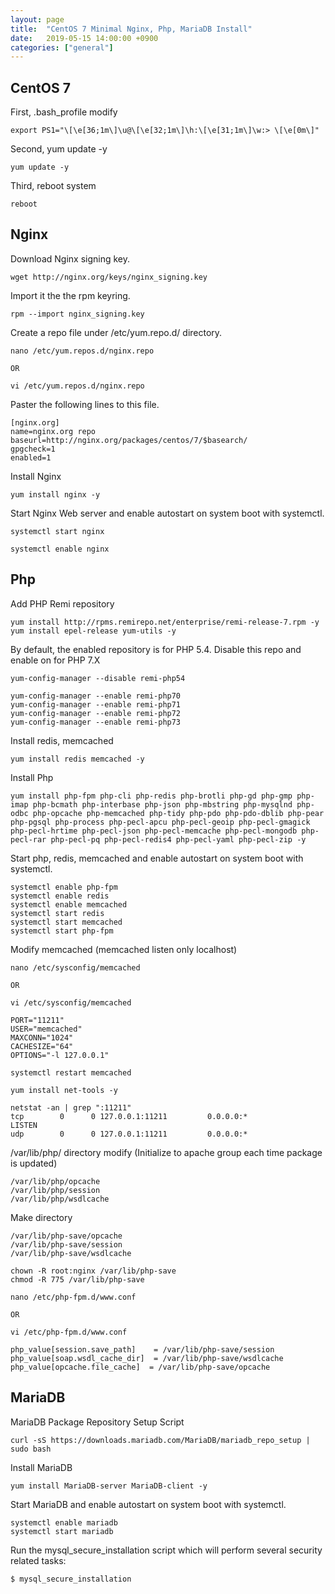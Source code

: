 ```yaml
---
layout: page
title:  "CentOS 7 Minimal Nginx, Php, MariaDB Install"
date:   2019-05-15 14:00:00 +0900
categories: ["general"]
---
```


CentOS 7
------------------------

First, .bash_profile modify
```
export PS1="\[\e[36;1m\]\u@\[\e[32;1m\]\h:\[\e[31;1m\]\w:> \[\e[0m\]"
```

Second, yum update -y
```
yum update -y
```

Third, reboot system
```
reboot
```


Nginx
------------------------
Download Nginx signing key.
```
wget http://nginx.org/keys/nginx_signing.key
```

Import it the the rpm keyring.
```
rpm --import nginx_signing.key
```

Create a repo file under /etc/yum.repo.d/ directory.
```
nano /etc/yum.repos.d/nginx.repo

OR

vi /etc/yum.repos.d/nginx.repo
```

Paster the following lines to this file.
```
[nginx.org]
name=nginx.org repo
baseurl=http://nginx.org/packages/centos/7/$basearch/
gpgcheck=1
enabled=1
```

Install Nginx
```
yum install nginx -y
```

Start Nginx Web server and enable autostart on system boot with systemctl.
```
systemctl start nginx

systemctl enable nginx
```


Php
------------------------
Add PHP Remi repository
```
yum install http://rpms.remirepo.net/enterprise/remi-release-7.rpm -y
yum install epel-release yum-utils -y
```

By default, the enabled repository is for PHP 5.4. Disable this repo and enable on for PHP 7.X
```
yum-config-manager --disable remi-php54

yum-config-manager --enable remi-php70
yum-config-manager --enable remi-php71
yum-config-manager --enable remi-php72
yum-config-manager --enable remi-php73
```

Install redis, memcached

```
yum install redis memcached -y
```

Install Php

```
yum install php-fpm php-cli php-redis php-brotli php-gd php-gmp php-imap php-bcmath php-interbase php-json php-mbstring php-mysqlnd php-odbc php-opcache php-memcached php-tidy php-pdo php-pdo-dblib php-pear php-pgsql php-process php-pecl-apcu php-pecl-geoip php-pecl-gmagick php-pecl-hrtime php-pecl-json php-pecl-memcache php-pecl-mongodb php-pecl-rar php-pecl-pq php-pecl-redis4 php-pecl-yaml php-pecl-zip -y
```

Start php, redis, memcached and enable autostart on system boot with systemctl.
```
systemctl enable php-fpm
systemctl enable redis
systemctl enable memcached
systemctl start redis
systemctl start memcached
systemctl start php-fpm
```

Modify memcached (memcached listen only localhost)
```
nano /etc/sysconfig/memcached

OR

vi /etc/sysconfig/memcached
```

```
PORT="11211"
USER="memcached"
MAXCONN="1024"
CACHESIZE="64"
OPTIONS="-l 127.0.0.1"
```

```
systemctl restart memcached
```

```
yum install net-tools -y
```

```
netstat -an | grep ":11211"
tcp        0      0 127.0.0.1:11211         0.0.0.0:*               LISTEN
udp        0      0 127.0.0.1:11211         0.0.0.0:*
```

/var/lib/php/ directory modify (Initialize to apache group each time package is updated)
```
/var/lib/php/opcache
/var/lib/php/session
/var/lib/php/wsdlcache
```

Make directory
```
/var/lib/php-save/opcache
/var/lib/php-save/session
/var/lib/php-save/wsdlcache
```

```
chown -R root:nginx /var/lib/php-save
chmod -R 775 /var/lib/php-save
```


```
nano /etc/php-fpm.d/www.conf

OR

vi /etc/php-fpm.d/www.conf
```

```
php_value[session.save_path]    = /var/lib/php-save/session
php_value[soap.wsdl_cache_dir]  = /var/lib/php-save/wsdlcache
php_value[opcache.file_cache]  = /var/lib/php-save/opcache
```

MariaDB
------------------------
MariaDB Package Repository Setup Script
```
curl -sS https://downloads.mariadb.com/MariaDB/mariadb_repo_setup | sudo bash
```

Install MariaDB
```
yum install MariaDB-server MariaDB-client -y
```

Start MariaDB and enable autostart on system boot with systemctl.
```
systemctl enable mariadb
systemctl start mariadb
```

Run the mysql_secure_installation script which will perform several security related tasks:
```
$ mysql_secure_installation
```